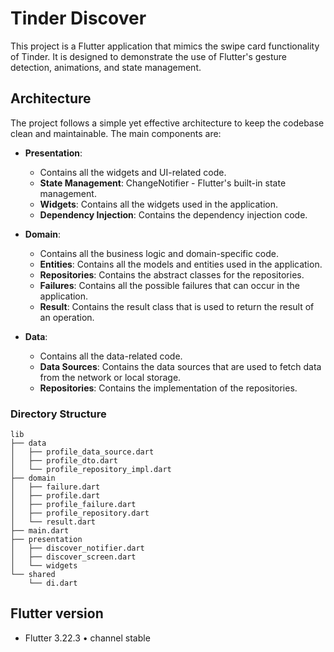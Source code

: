 # Tinder Discover

This project is a Flutter application that mimics the swipe card functionality of Tinder. It is designed to demonstrate the use of Flutter's gesture detection, animations, and state management.

## Architecture

The project follows a simple yet effective architecture to keep the codebase clean and maintainable. The main components are:

- **Presentation**: 
  - Contains all the widgets and UI-related code.
  - **State Management**: ChangeNotifier - Flutter's built-in state management.
  - **Widgets**: Contains all the widgets used in the application.
  - **Dependency Injection**: Contains the dependency injection code.

- **Domain**: 
  - Contains all the business logic and domain-specific code.
  - **Entities**: Contains all the models and entities used in the application.
  - **Repositories**: Contains the abstract classes for the repositories.
  - **Failures**: Contains all the possible failures that can occur in the application.
  - **Result**: Contains the result class that is used to return the result of an operation.

- **Data**: 
  - Contains all the data-related code.
  - **Data Sources**: Contains the data sources that are used to fetch data from the network or local storage.
  - **Repositories**: Contains the implementation of the repositories.

### Directory Structure
```
lib
├── data
│   ├── profile_data_source.dart
│   ├── profile_dto.dart
│   └── profile_repository_impl.dart
├── domain
│   ├── failure.dart
│   ├── profile.dart
│   ├── profile_failure.dart
│   ├── profile_repository.dart
│   └── result.dart
├── main.dart
├── presentation
│   ├── discover_notifier.dart
│   ├── discover_screen.dart
│   └── widgets
└── shared
    └── di.dart
```


## Flutter version
- Flutter 3.22.3 • channel stable
